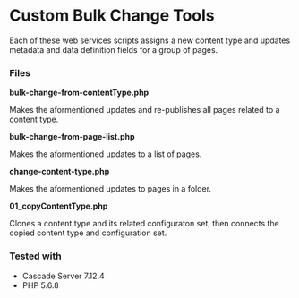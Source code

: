 # Custom Bulk Change Tools

Each of these web services scripts assigns a new content type and updates metadata and data definition fields for a group of pages.

### Files

**bulk-change-from-contentType.php**

Makes the aformentioned updates and re-publishes all pages related to a content type.

**bulk-change-from-page-list.php**

Makes the aformentioned updates to a list of pages.

**change-content-type.php**

Makes the aformentioned updates to pages in a folder.

**01_copyContentType.php**

Clones a content type and its related configuraton set, then connects the copied content type and configuration set.

### Tested with
- Cascade Server 7.12.4
- PHP 5.6.8
